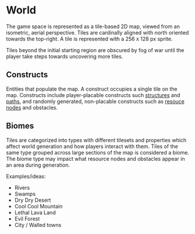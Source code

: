 # World
The game space is represented as a tile-based 2D map, viewed from an isometric, aerial perspective. Tiles are cardinally aligned with north oriented towards the top-right. A tile is represented with a 256 x 128 px sprite.

Tiles beyond the initial starting region are obscured by fog of war until the player take steps towards uncovering more tiles. 

## Constructs
Entities that populate the map. A construct occupies a single tile on the map. Constructs include player-placable constructs such [structures](./structure.md) and [paths](./logistics.md#path-segment), and randomly generated, non-placable constructs such as [resouce nodes](./resource_node.md) and obstacles.

## Biomes
Tiles are categorized into types with different tilesets and properties which affect world generation and how players interact with them. Tiles of the same type grouped across large sections of the map is considered a biome. The biome type may impact what resource nodes and obstacles appear in an area during generation.

Examples/ideas:
* Rivers
* Swamps
* Dry Dry Desert
* Cool Cool Mountain
* Lethal Lava Land
* Evil Forest
* City / Walled towns


